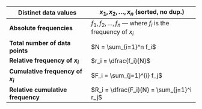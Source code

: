

| **Distinct data values**          | $x_1,x_2,\ldots,x_n$ (sorted, no dup.)                         |
| --------------------------------- | -------------------------------------------------------------- |
| **Absolute frequencies**          | $f_1, f_2, \dots, f_n$ — where $f_i$ is the frequency of $x_i$ |
| **Total number of data points**   | $N = \sum_{i=1}^n f_i$                                         |
| **Relative frequency of $x_i$**   | $r_i = \dfrac{f_i}{N}$                                         |
| **Cumulative frequency of $x_i$** | $F_i = \sum_{j=1}^{i} f_j$                                     |
| **Relative cumulative frequency** | $R_i = \dfrac{F_i}{N} = \sum_{j=1}^i r_j$                      |








